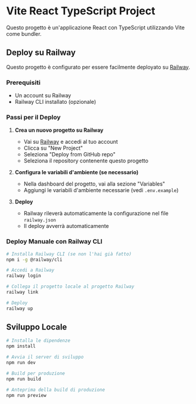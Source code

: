 # Vite React TypeScript Project

Questo progetto è un'applicazione React con TypeScript utilizzando Vite come bundler.

## Deploy su Railway

Questo progetto è configurato per essere facilmente deployato su [Railway](https://railway.app/).

### Prerequisiti

- Un account su Railway
- Railway CLI installato (opzionale)

### Passi per il Deploy

1. **Crea un nuovo progetto su Railway**

   - Vai su [Railway](https://railway.app/) e accedi al tuo account
   - Clicca su "New Project"
   - Seleziona "Deploy from GitHub repo"
   - Seleziona il repository contenente questo progetto

2. **Configura le variabili d'ambiente (se necessario)**

   - Nella dashboard del progetto, vai alla sezione "Variables"
   - Aggiungi le variabili d'ambiente necessarie (vedi `.env.example`)

3. **Deploy**

   - Railway rileverà automaticamente la configurazione nel file `railway.json`
   - Il deploy avverrà automaticamente

### Deploy Manuale con Railway CLI

```bash
# Installa Railway CLI (se non l'hai già fatto)
npm i -g @railway/cli

# Accedi a Railway
railway login

# Collega il progetto locale al progetto Railway
railway link

# Deploy
railway up
```

## Sviluppo Locale

```bash
# Installa le dipendenze
npm install

# Avvia il server di sviluppo
npm run dev

# Build per produzione
npm run build

# Anteprima della build di produzione
npm run preview
```